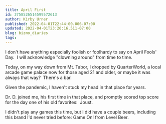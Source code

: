 ```yaml
---
title: April First
id: 3758526514599572613
author: Kirby Urner
published: 2022-04-01T22:44:00.006-07:00
updated: 2022-04-01T23:20:16.511-07:00
blog: bizmo_diaries
tags: 
---
```


[](https://www.flickr.com/photos/kirbyurner/51976204926/in/dateposted-public/)

I don't have anything especially foolish or foolhardy to say on April Fools' Day.  I will acknowledge "clowning around" from time to time.

Today, on my way down from Mt. Tabor, I dropped by QuarterWorld, a local arcade game palace now for those aged 21 and older, or maybe it was always that way?  There's a bar.

Given the pandemic, I haven't stuck my head in that place for years.  

Dr. D. joined me, his first time in that place, and promptly scored top score for the day one of his old favorites:  Joust.

I didn't play any games this time, but I did have a couple beers, including this brand I'd never tried before: Game On! from Level Beer.

[](https://www.flickr.com/photos/kirbyurner/51976482409/in/dateposted-public/)